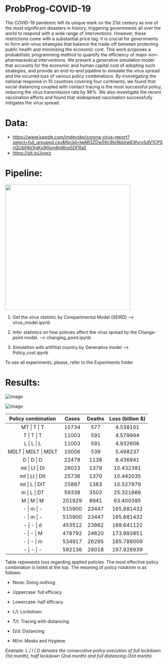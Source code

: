 # ProbProg-COVID-19

The COVID-19 pandemic left its unique mark on the 21st century as one of the most significant disasters in history, triggering governments all over the world to respond with a wide range of interventions. However, these restrictions come with a substantial price tag. It is crucial for governments to form anti-virus strategies that balance the trade-off between protecting public health and minimizing the economic cost. This work proposes a probabilistic programming method to quantify the efficiency of major non-pharmaceutical interventions. We present a generative simulation model that accounts for the economic and human capital cost of adopting such strategies, and provide an end-to-end pipeline to simulate the virus spread and the incurred loss of various policy combinations. By investigating the national response in 10 countries covering four continents, we found that social distancing coupled with contact tracing is the most successful policy, reducing the virus transmission rate by 96\%. We also investigate the recent vaccination efforts and found that widespread vaccination successfully mitigates the virus spread.

# Data:
* https://www.kaggle.com/imdevskp/corona-virus-report?select=full_grouped.csv&fbclid=IwAR3ZDw5Kc9lo9kbIiw63fyrvSdV1CPSnQUbFAVXgKx9jIIxm6nWce5DFRs0 
* https://git.io/Jvoxz

# Pipeline:

<img src="https://user-images.githubusercontent.com/50063452/120110974-e9708a80-c1aa-11eb-9be5-9177e590d02f.png" width = "400" height = "400">

1. Get the virus statistic by Compartmental Model  (SEIRD) --> virus_model.ipynb

2. Infer statistics on how policies affect the virus spread by the Change-point model. --> changing_point.ipynb

3. Simulation with artifitial country by Generative model --> Policy_cost.ipynb

To see all experiments, please, refer to the Experiments folder


# Results:

![image](https://user-images.githubusercontent.com/50063452/120111026-2b013580-c1ab-11eb-87f0-bd749d922ec4.png)

![image](https://user-images.githubusercontent.com/50063452/120111036-381e2480-c1ab-11eb-9d74-68994bdee294.png)


|  Policy combination  |  Cases | Deaths |    Loss (billion $)    |
|:--------------------:|:------:|:------:|:----------------------:|
|     MT \| T \| T     |  10734 |   577  |  4.538101  |
|      T \| T \| T     |  11003 |   591  |  4.579994  |
|      L \| L \| L     |  11003 |   591  |  4.932606  |
| MDLT \| MDLT \| MDLT |  10006 |   539  |  5.498237  |
|      D \| D \| D     |  22478 |  1138  |  8.436941  |
|    mt \| Lt \| Dl    |  26023 |  1378  |  10.432381 |
|    mt \| Lt \| Dlt   |  25736 |  1370  |  10.442035 |
|    mt \| L \| DlT    |  25887 |  1383  |  10.527979 |
|     m \| L \| DT     |  59338 |  3502  |  25.321666 |
|      M \| M \| M     | 201929 |  8941  |  63.400395 |
|      - \| m \| -     | 515900 |  23447 | 165.681432 |
|      - \| m \| -     | 515900 |  23447 | 165.681432 |
|      - \| - \| d     | 453512 |  23862 | 168.641122 |
|      - \| - \| M     | 478792 |  24620 | 173.993851 |
|      - \| - \| m     | 534917 |  26295 | 185.788009 |
|      - \| - \| -     | 592136 |  28018 | 197.926939 |

Table represents loss regarding applied policies. The most effective policy combination is listed at the top. The meaning of policy notatioin is as follows:

*   None: Doing nothing
*   Uppercase: full efficacy
*   Lowercase: half efficacy


*   L/l: Lockdown
*   T/t: Tracing with distancing
*   D/d: Distancing
*   M/m: Masks and Hygiene

*Example: L | l | D denotes the consecutive policy execution of full lockdown (1st month), half lockdown (2nd month) and full distancing (3rd month).*
